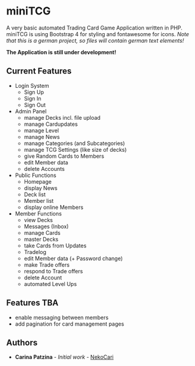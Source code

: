 # miniTCG

A very basic automated Trading Card Game Application written in PHP. 
miniTCG is using Bootstrap 4 for styling and fontawesome for icons.
*Note that this is a german project, so files will contain german text elements!*

**The Application is still under development!**


## Current Features

* Login System
  * Sign Up
  * Sign In
  * Sign Out
* Admin Panel
  * manage Decks incl. file upload
  * manage Cardupdates
  * manage Level
  * manage News
  * manage Categories (and Subcategories)
  * manage TCG Settings (like size of decks)
  * give Random Cards to Members
  * edit Member data
  * delete Accounts
* Public Functions
  * Homepage
  * display News
  * Deck list
  * Member list
  * display online Members
* Member Functions
  * view Decks
  * Messages (Inbox)
  * manage Cards
  * master Decks
  * take Cards from Updates
  * Tradelog
  * edit Member data (+ Password change)
  * make Trade offers
  * respond to Trade offers 
  * delete Account
  * automated Level Ups

   
## Features TBA
* enable messaging between members
* add pagination for card management pages


## Authors

* **Carina Patzina** - *Initial work* - [NekoCari](https://github.com/nekocari)

